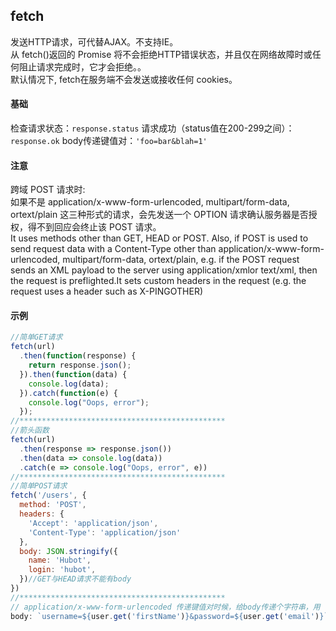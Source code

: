 ## fetch
发送HTTP请求，可代替AJAX。不支持IE。  
从 fetch()返回的 Promise 将不会拒绝HTTP错误状态，并且仅在网络故障时或任何阻止请求完成时，它才会拒绝。。  
默认情况下, fetch在服务端不会发送或接收任何 cookies。  
#### 基础
检查请求状态：`response.status`
请求成功（status值在200-299之间）：`response.ok`
body传递键值对：`'foo=bar&blah=1'`
#### 注意
跨域 POST 请求时:  
如果不是 application/x-www-form-urlencoded, multipart/form-data, ortext/plain 这三种形式的请求，会先发送一个 OPTION 请求确认服务器是否授权，得不到回应会终止该 POST 请求。  
It uses methods other than GET, HEAD or POST.  Also, if POST is used to send request data with a Content-Type other than application/x-www-form-urlencoded, multipart/form-data, ortext/plain, e.g. if the POST request sends an XML payload to the server using application/xmlor text/xml, then the request is preflighted.It sets custom headers in the request (e.g. the request uses a header such as X-PINGOTHER)  
#### 示例
```javascript
//简单GET请求
fetch(url)
  .then(function(response) {
    return response.json();
  }).then(function(data) {
    console.log(data);
  }).catch(function(e) {
    console.log("Oops, error");
  });
//**********************************************
//箭头函数
fetch(url)
  .then(response => response.json())
  .then(data => console.log(data))
  .catch(e => console.log("Oops, error", e))
//**********************************************
//简单POST请求
fetch('/users', {
  method: 'POST',
  headers: {
    'Accept': 'application/json',
    'Content-Type': 'application/json'
  },
  body: JSON.stringify({
    name: 'Hubot',
    login: 'hubot',
  })//GET与HEAD请求不能有body
})
//**********************************************
// application/x-www-form-urlencoded 传递键值对时候，给body传递个字符串，用 ＝ 分隔健和值 如下
body: `username=${user.get('firstName')}&password=${user.get('email')}`
```
